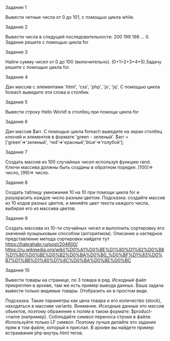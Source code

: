 Задание 1

Вывести четные числа от 0 до 101, с помощью цикла while.

Задание 2

Вывести числа в следущей последовательности: 200 199 198 … 0. Задание решите с помощью цикла for

Задание 3

Найти сумму чисел от 0 до 100 (включительно). (0+1+2+3+4+5).Задачу решите с помощью цикла for.

Задание 4

Дан массив с элементами 'html', 'css', 'php', 'js', 'jq'. С помощью цикла foreach выведите эти слова в столбик.

Задание 5

Вывести строку Hello World! в столбец при помощи цикла for

Задание 6

Дан массив $arr. С помощью цикла foreach выведите на экран столбец ключей и элементов в формате 'green - зеленый'.
$arr = ['green'=>'зеленый', 'red'=>'красный','blue'=>'голубой'];

Задание 7

Создать массив из 100 случайных чисел используя функцию rand. Ключи массива должны быть созданы в обратном порядке. [100]=> число, [99]=> число.

Задание 8

Создать таблицу умножения 10 на 10 при помощи цикла for и разукрасить каждое число разным цветом.
Подсказка: создайте массив из 10 кодов разных цветов, и меняйте цвет текста каждого числа, выбирая его из массива цветов.

Задание 9

Создать массива из 10-ти случайных чисел и выполнить сортировку его значений пузырьковым способом (алгоритмом). Описание а наглядное представление метода сортировки найдете тут https://habrahabr.ru/post/204600/  https://ru.wikipedia.org/wiki/%D0%A1%D0%BE%D1%80%D1%82%D0%B8%D1%80%D0%BE%D0%B2%D0%BA%D0%B0_%D0%BF%D1%83%D0%B7%D1%8B%D1%80%D1%8C%D0%BA%D0%BE%D0%BC 

Задание 10

Вывести товары на странице, по 3 товара в ряд. Исходный файл прикреплен в архиве, там же есть пример вывода данных.
Ваша задача вывести только видимые товары. Отобразить их в простом виде.
 
Подсказка. Такие параметры как цена товара и его количество (stock), находяться в массиве variants.
Внимание. Исходные данные это массив обьектов, поэтому ображение к полям в таком формате:
$product->name (например).
Соблюдайте символ переноса строки в файле. Используйте только LF символ. Поэтому лучше делайте это задание прям в том файле, который я прислал. В архиве вы найдете пример встраивания php внутрь html тегов.
